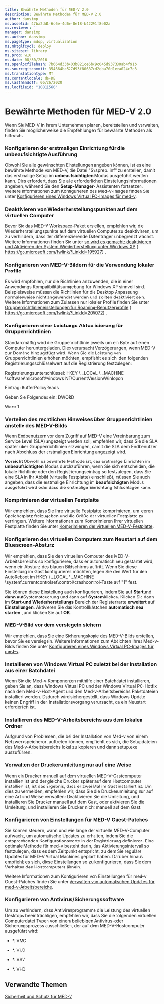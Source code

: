 ```yaml
---
title: Bewährte Methoden für MED-V 2.0
description: Bewährte Methoden für MED-V 2.0
author: dansimp
ms.assetid: 47ba2dd1-6c6e-4d6e-8e18-b42291f8e02a
ms.reviewer: ''
manager: dansimp
ms.author: dansimp
ms.pagetype: mdop, virtualization
ms.mktglfcycl: deploy
ms.sitesec: library
ms.prod: w10
ms.date: 08/30/2016
ms.openlocfilehash: 7b664d33b403b821ce6bc9c045d937380ab4f91b
ms.sourcegitcommit: 354664bc527d93f80687cd2eba70d1eea024c7c3
ms.translationtype: MT
ms.contentlocale: de-DE
ms.lasthandoff: 06/26/2020
ms.locfileid: "10811560"
---
```

# Bewährte Methoden für MED-V 2.0


Wenn Sie MED-V in Ihrem Unternehmen planen, bereitstellen und verwalten, finden Sie möglicherweise die Empfehlungen für bewährte Methoden als hilfreich.

### Konfigurieren der erstmaligen Einrichtung für die unbeaufsichtigte Ausführung

Obwohl Sie alle gewünschten Einstellungen angeben können, ist es eine bewährte Methode von MED-V, die Datei "Sysprep. inf" zu erstellen, damit das erstmalige Setup im **unbeaufsichtigten** Modus ausgeführt werden kann. Dies erfordert, dass Sie alle erforderlichen Einstellungsinformationen angeben, während Sie den **Setup-Manager-** Assistenten fortsetzen. Weitere Informationen zum Konfigurieren des Med-v-Images finden Sie unter [Konfigurieren eines Windows Virtual PC-Images für med-v](configuring-a-windows-virtual-pc-image-for-med-v.md).

### Deaktivieren von Wiederherstellungspunkten auf dem virtuellen Computer

Bevor Sie das MED-V Workspace-Paket erstellen, empfehlen wir, die Wiederherstellungspunkte auf dem virtuellen Computer zu deaktivieren, um zu verhindern, dass der differenzierende Datenträger unbegrenzt wächst. Weitere Informationen finden Sie unter [so wird es gemacht: deaktivieren und Aktivieren der System Wiederherstellung unter Windows XP](https://go.microsoft.com/fwlink/?LinkId=195927) ( https://go.microsoft.com/fwlink/?LinkId=195927) .

### Konfigurieren von MED-V-Bildern für die Verwendung lokaler Profile

Es wird empfohlen, nur die Richtlinien anzuwenden, die in einer Anwendungs Kompatibilitätsumgebung für Windows XP sinnvoll sind. Beispielsweise müssen die Richtlinien für die Desktop Anpassung normalerweise nicht angewendet werden und sollten deaktiviert sein. Weitere Informationen zum Zulassen nur lokaler Profile finden Sie unter [Gruppenrichtlinieneinstellungen für Roaming-Benutzerprofile](https://go.microsoft.com/fwlink/?LinkId=205072) ( https://go.microsoft.com/fwlink/?LinkId=205072) .

### Konfigurieren einer Leistungs Aktualisierung für Gruppenrichtlinien

Standardmäßig wird die Gruppenrichtlinie jeweils um ein Byte auf einen Computer heruntergeladen. Dies verursacht Verzögerungen, wenn MED-V zur Domäne hinzugefügt wird. Wenn Sie die Leistung von Gruppenrichtlinien erhöhen möchten, empfiehlt es sich, den folgenden Registrierungsschlüsselwert auf die Registrierung festzulegen:

Registrierungsunterschlüssel: HKEY \ _LOCAL \ _MACHINE \\software\\microsoft\\windows NT\\CurrentVersion\\Winlogon

Eintrag: BufferPolicyReads

Geben Sie Folgendes ein: DWORD

Wert: 1

### Verteilen des rechtlichen Hinweises über Gruppenrichtlinien anstelle des MED-V-Bilds

Wenn Endbenutzern vor dem Zugriff auf MED-V eine Vereinbarung zum Service Level (SLA) angezeigt werden soll, empfehlen wir, dass Sie die SLA später über Gruppenrichtlinien erzwingen, damit die SLA dem Endbenutzer nach Abschluss der erstmaligen Einrichtung angezeigt wird.

**Vorsicht**  Obwohl es bewährte Methode ist, das erstmalige Einrichten im **unbeaufsichtigten** Modus durchzuführen, wenn Sie sich entscheiden, die lokale Richtlinie oder den Registrierungseintrag so festzulegen, dass Sie eine SLA in Ihr Abbild (virtuelle Festplatte) einschließt, müssen Sie auch angeben, dass die erstmalige Einrichtung im **beaufsichtigten** Modus ausgeführt wird oder dass die erstmalige Einrichtung fehlschlagen kann.

 

### Komprimieren der virtuellen Festplatte

Wir empfehlen, dass Sie Ihre virtuelle Festplatte komprimieren, um leeren Speicherplatz freizugeben und die Größe der virtuellen Festplatte zu verringern. Weitere Informationen zum Komprimieren Ihrer virtuellen Festplatte finden Sie unter [Komprimieren der virtuellen MED-V-Festplatte](compacting-the-med-v-virtual-hard-disk.md).

### Konfigurieren des virtuellen Computers zum Neustart auf dem Bluescreen-Absturz

Wir empfehlen, dass Sie den virtuellen Computer des MED-V-Arbeitsbereichs so konfigurieren, dass er automatisch neu gestartet wird, wenn ein Absturz des blauen Bildschirms auftritt. Wenn Sie diese Einstellung im Gast konfigurieren möchten, legen Sie den Wert für den AutoReboot im HKEY \ _LOCAL \ _MACHINE \\system\\currentcontrolset\\control\\crashcontrol-Taste auf "1" fest.

Sie können diese Einstellung auch konfigurieren, indem Sie auf **Start**und **dann auf**Systemsteuerung und dann auf **System**klicken. Klicken Sie dann im **Start-und Wiederherstellungs** Bereich der Registerkarte **erweitert** auf **Einstellungen**. Aktivieren Sie das Kontrollkästchen **automatisch neu starten** , und klicken Sie auf **OK**.

### MED-V-Bild vor dem versiegeln sichern

Wir empfehlen, dass Sie eine Sicherungskopie des MED-V-Bilds erstellen, bevor Sie es versiegeln. Weitere Informationen zum Abdichten Ihres Med-v-Bilds finden Sie unter [Konfigurieren eines Windows Virtual PC-Images für med-v](configuring-a-windows-virtual-pc-image-for-med-v.md).

### Installieren von Windows Virtual PC zuletzt bei der Installation aus einer Batchdatei

Wenn Sie die Med-v-Komponenten mithilfe einer Batchdatei installieren, geben Sie an, dass Windows Virtual PC und der Windows Virtual PC-Hotfix nach dem Med-v-Host-Agent und den Med-v-Arbeitsbereichs Paketdateien installiert werden. Dadurch wird sichergestellt, dass Windows Update keinen Eingriff in den Installationsvorgang verursacht, da ein Neustart erforderlich ist.

### Installieren des MED-V-Arbeitsbereichs aus dem lokalen Ordner

Aufgrund von Problemen, die bei der Installation von Med-v von einem Netzwerkspeicherort auftreten können, empfiehlt es sich, die Setupdateien des Med-v-Arbeitsbereichs lokal zu kopieren und dann setup.exe auszuführen.

### <a href="" id="manage-printer-redirection-in-one-manner-only-"></a>Verwalten der Druckerumleitung nur auf eine Weise

Wenn ein Drucker manuell auf dem virtuellen MED-V-Gastcomputer installiert ist und der gleiche Drucker später auf dem Hostcomputer installiert ist, ist das Ergebnis, dass er zwei Mal im Gast installiert ist. Um dies zu vermeiden, empfehlen wir, dass Sie die Druckerumleitung nur auf eine Art und Weise verwalten: Deaktivieren Sie die Umleitung, und installieren Sie Drucker manuell auf dem Gast, oder aktivieren Sie die Umleitung, und installieren Sie Drucker nicht manuell auf dem Gast.

### <a href="" id="configure-settings-for-med-v-guest-patching-"></a>Konfigurieren von Einstellungen für MED-V Guest-Patches

Sie können steuern, wann und wie lange der virtuelle MED-V-Computer aufwacht, um automatische Updates zu erhalten, indem Sie die entsprechenden Konfigurationswerte in der Registrierung definieren. Eine optimale Methode für med-v besteht darin, das Aktivierungsintervall so festzulegen, dass es dem Zeitpunkt entspricht, zu dem Sie reguläre Updates für MED-V Virtual Machines geplant haben. Darüber hinaus empfiehlt es sich, diese Einstellungen so zu konfigurieren, dass Sie dem Verhalten des Hostcomputers ähneln.

Weitere Informationen zum Konfigurieren von Einstellungen für med-v Guest-Patches finden Sie unter [Verwalten von automatischen Updates für med-v-Arbeitsbereiche](managing-automatic-updates-for-med-v-workspaces.md).

### Konfigurieren von Antivirus/Sicherungssoftware

Um zu verhindern, dass Antivirenprogramme die Leistung des virtuellen Desktops beeinträchtigen, empfehlen wir, dass Sie die folgenden virtuellen Computerdatei Typen von einem beliebigen Antivirus-oder Sicherungsprozess ausschließen, der auf dem MED-V-Hostcomputer ausgeführt wird:

-   \*. VMC

-   \*. VUD

-   \*. VSV

-   \*. VHD

## Verwandte Themen


[Sicherheit und Schutz für MED-V](security-and-protection-for-med-v.md)

 

 





